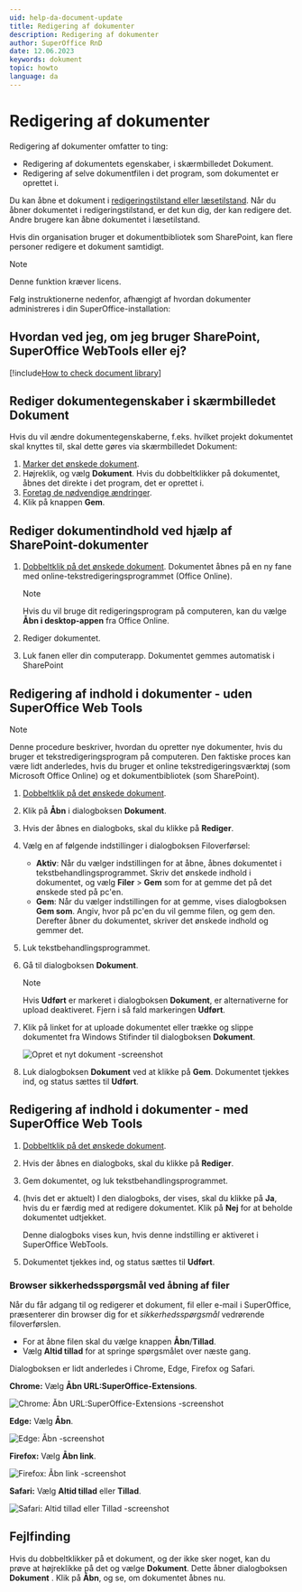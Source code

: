 ```yaml
---
uid: help-da-document-update
title: Redigering af dokumenter
description: Redigering af dokumenter
author: SuperOffice RnD
date: 12.06.2023
keywords: dokument
topic: howto
language: da
---
```


# Redigering af dokumenter

Redigering af dokumenter omfatter to ting:

* Redigering af dokumentets egenskaber, i skærmbilledet Dokument.
* Redigering af selve dokumentfilen i det program, som dokumentet er oprettet i.

Du kan åbne et dokument i [redigeringstilstand eller læsetilstand][1]. Når du åbner dokumentet i redigeringstilstand, er det kun dig, der kan redigere det. Andre brugere kan åbne dokumentet i læsetilstand.

Hvis din organisation bruger et dokumentbibliotek som SharePoint, kan flere personer redigere et dokument samtidigt.

> [!NOTE]
> Denne funktion kræver licens.

Følg instruktionerne nedenfor, afhængigt af hvordan dokumenter administreres i din SuperOffice-installation:

## Hvordan ved jeg, om jeg bruger SharePoint, SuperOffice WebTools eller ej?

[!include[How to check document library](includes/webtools-or-sharepoint.md)]

## Rediger dokumentegenskaber i skærmbilledet Dokument

Hvis du vil ændre dokumentegenskaberne, f.eks. hvilket projekt dokumentet skal knyttes til, skal dette gøres via skærmbilledet Dokument:

1. [Marker det ønskede dokument][2].
2. Højreklik, og vælg **Dokument**. Hvis du dobbeltklikker på dokumentet, åbnes det direkte i det program, det er oprettet i.
3. [Foretag de nødvendige ændringer][3].
4. Klik på knappen **Gem**.

## Rediger dokumentindhold ved hjælp af SharePoint-dokumenter

1. [Dobbeltklik på det ønskede dokument][2]. Dokumentet åbnes på en ny fane med online-tekstredigeringsprogrammet (Office Online).

    > [!NOTE]
    > Hvis du vil bruge dit redigeringsprogram på computeren, kan du vælge **Åbn i desktop-appen** fra Office Online.

2. Rediger dokumentet.

3. Luk fanen eller din computerapp. Dokumentet gemmes automatisk i SharePoint

## Redigering af indhold i dokumenter - uden SuperOffice Web Tools

> [!NOTE]
> Denne procedure beskriver, hvordan du opretter nye dokumenter, hvis du bruger et tekstredigeringsprogram på computeren. Den faktiske proces kan være lidt anderledes, hvis du bruger et online tekstredigeringsværktøj (som Microsoft Office Online) og et dokumentbibliotek (som SharePoint).

1. [Dobbeltklik på det ønskede dokument][2].
2. Klik på **Åbn** i dialogboksen **Dokument**.
3. Hvis der åbnes en dialogboks, skal du klikke på **Rediger**.
4. Vælg en af følgende indstillinger i dialogboksen Filoverførsel:
    * **Aktiv**: Når du vælger indstillingen for at åbne, åbnes dokumentet i tekstbehandlingsprogrammet. Skriv det ønskede indhold i dokumentet, og vælg **Filer** > **Gem** som for at gemme det på det ønskede sted på pc'en.
    * **Gem**: Når du vælger indstillingen for at gemme, vises dialogboksen **Gem som**. Angiv, hvor på pc'en du vil gemme filen, og gem den. Derefter åbner du dokumentet, skriver det ønskede indhold og gemmer det.
5. Luk tekstbehandlingsprogrammet.
6. Gå til dialogboksen **Dokument**.

    > [!NOTE]
    > Hvis **Udført** er markeret i dialogboksen **Dokument**, er alternativerne for upload deaktiveret. Fjern i så fald markeringen **Udført**.

7. Klik på linket for at uploade dokumentet eller trække og slippe dokumentet fra Windows Stifinder til dialogboksen **Dokument**.

    ![Opret et nyt dokument -screenshot][img1]

8. Luk dialogboksen **Dokument** ved at klikke på **Gem**. Dokumentet tjekkes ind, og status sættes til **Udført**.

## Redigering af indhold i dokumenter - med SuperOffice Web Tools

1. [Dobbeltklik på det ønskede dokument][2].
2. Hvis der åbnes en dialogboks, skal du klikke på **Rediger**.
3. Gem dokumentet, og luk tekstbehandlingsprogrammet.
4. (hvis det er aktuelt) I den dialogboks, der vises, skal du klikke på **Ja**, hvis du er færdig med at redigere dokumentet. Klik på **Nej** for at beholde dokumentet udtjekket.

    Denne dialogboks vises kun, hvis denne indstilling er aktiveret i SuperOffice WebTools.

5. Dokumentet tjekkes ind, og status sættes til **Udført**.

### <a id="allow" />Browser sikkerhedsspørgsmål ved åbning af filer

Når du får adgang til og redigerer et dokument, fil eller e-mail i SuperOffice, præsenterer din browser dig for et *sikkerhedsspørgsmål* vedrørende filoverførslen.

* For at åbne filen skal du vælge knappen **Åbn**/**Tillad**.
* Vælg **Altid tillad** for at springe spørgsmålet over næste gang.

Dialogboksen er lidt anderledes i Chrome, Edge, Firefox og Safari.

**Chrome:** Vælg **Åbn URL:SuperOffice-Extensions**.

![Chrome: Åbn URL:SuperOffice-Extensions -screenshot][img5]

**Edge:** Vælg **Åbn**.

![Edge: Åbn -screenshot][img2]

**Firefox:** Vælg **Åbn link**.

![Firefox: Åbn link -screenshot][img3]

**Safari:** Vælg **Altid tillad** eller **Tillad**.

![Safari: Altid tillad eller Tillad -screenshot][img4]

## Fejlfinding

Hvis du dobbeltklikker på et dokument, og der ikke sker noget, kan du prøve at højreklikke på det og vælge **Dokument**. Dette åbner dialogboksen **Dokument** . Klik på **Åbn**, og se, om dokumentet åbnes nu.

<!-- Referenced links -->
[1]: lock.md
[2]: open.md
[3]: screen/index.md

<!-- Referenced images -->
[img1]: ../../../media/loc/en/document/upload.png
[img2]: ../../../media/loc/en/webtools/webtools-edge-security-question.png
[img3]: ../../../media/loc/en/webtools/webtools-firefox-security-question.png
[img4]: ../../../media/loc/en/webtools/webtools-safari-security-question.png
[img5]: ../../../media/loc/en/webtools/webtools-chrome-security-question.png
